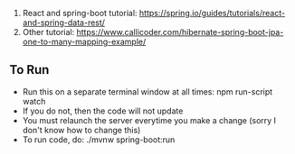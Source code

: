 1. React and spring-boot tutorial: https://spring.io/guides/tutorials/react-and-spring-data-rest/
2. Other tutorial: https://www.callicoder.com/hibernate-spring-boot-jpa-one-to-many-mapping-example/

## To Run

 - Run this on a separate terminal window at all times: npm run-script watch
 - If you do not, then the code will not update
 - You must relaunch the server everytime you make a change (sorry I don't know how to change this)
 - To run code, do: ./mvnw spring-boot:run